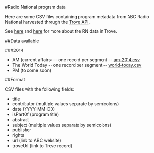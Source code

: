 #Radio National program data

Here are some CSV files containing program metadata from ABC Radio National harvested through the [Trove API](http://help.nla.gov.au/trove/building-with-trove/api).

See [here](http://www.nla.gov.au/blogs/trove/2014/04/17/harvesting-radio-national) and [here](http://www.nla.gov.au/blogs/trove/2014/05/01/whats-in-a-word) for more about the RN data in Trove.

##Data available

###2014

* AM (current affairs) -- one record per segment -- [am-2014.csv](https://github.com/wragge/radio-national-data/blob/master/2014/am-2014.csv)
* The World Today -- one record per segment -- [world-today.csv](https://github.com/wragge/radio-national-data/blob/master/2014/world-today-2014.csv)
* PM (to come soon)

##Format

CSV files with the following fields:

* title
* contributor (multiple values separate by semicolons)
* date (YYYY-MM-DD)
* isPartOf (program title)
* abstract
* subject (multiple values separate by semicolons)
* publisher
* rights
* url (link to ABC website)
* troveUrl (link to Trove record)

